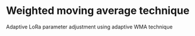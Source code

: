 # Weighted moving average technique 
Adaptive LoRa parameter adjustment using adaptive WMA technique 
